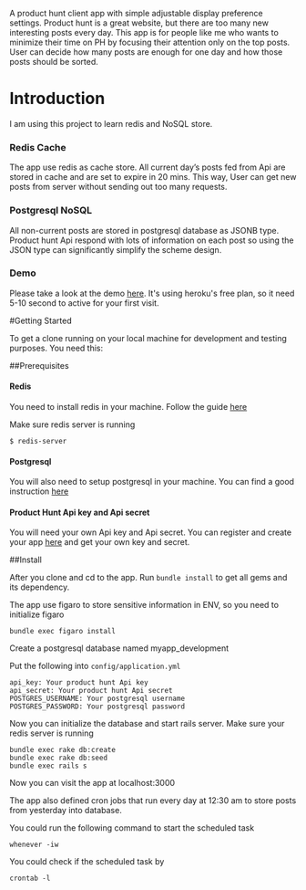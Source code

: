 A product hunt client app with simple adjustable display preference settings. Product hunt is a great website, but there are too many new interesting posts every day. This app is for people like me who wants to minimize their time on PH by focusing their attention only on the top posts. User can decide how many posts are enough for one day and how those posts should be sorted. 

# Introduction

I am using this project to learn redis and NoSQL store.

### Redis Cache
The app use redis as cache store. All current day’s posts fed from Api are stored in cache and are set to expire in 20 mins. This way, User can get new posts from server without sending out too many requests.

### Postgresql NoSQL
All non-current posts are stored in postgresql database as JSONB type. Product hunt Api respond with lots of information on each post so using the JSON type can significantly simplify the scheme design.

### Demo
Please take a look at the demo [here](https://productrank.herokuapp.com/). It's using heroku's free plan, so it need 5-10 second to active for your first visit.

#Getting Started

To get a clone running on your local machine for development and testing purposes. You need this: 

##Prerequisites

#### Redis
You need to install redis in your machine. Follow the guide [here](http://redis.io/topics/quickstart)

Make sure redis server is running
```
$ redis-server
```
#### Postgresql
You will also need to setup postgresql in your machine. You can find a good instruction [here](https://www.postgresql.org/download/)

#### Product Hunt Api key and Api secret
You will need your own Api key and Api secret. You can register and create your app [here](https://www.producthunt.com/v1/oauth/applications) and get your own key and secret.

##Install

After you clone and cd to the app. Run `bundle install` to get all gems and its dependency.

The app use figaro to store sensitive information in ENV, so you need to initialize figaro
```
bundle exec figaro install
```

Create a postgresql database named myapp_development

Put the following into `config/application.yml`

```
api_key: Your product hunt Api key
api_secret: Your product hunt Api secret
POSTGRES_USERNAME: Your postgresql username
POSTGRES_PASSWORD: Your postgresql password
```
Now you can initialize the database and start rails server. Make sure your redis server is running
```
bundle exec rake db:create
bundle exec rake db:seed
bundle exec rails s
```
Now you can visit the app at localhost:3000

The app also defined cron jobs that run every day at 12:30 am to store posts from yesterday into database.

You could run the following command to start the scheduled task 
```
whenever -iw
```

You could check if the scheduled task by

```
crontab -l
```
